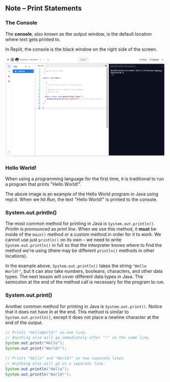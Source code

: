 ## Note – Print Statements

### The Console

The **console**, also known as the output window, is the default location where text gets printed to.

In Replit, the console is the black window on the right side of the screen.

![](../Images/Hello_World_Java_Full.png)

### Hello World!

When using a programming language for the first time, it is traditional to run a program that prints "Hello World!".

The above image is an example of the Hello World program in Java using repl.it. When we hit *Run*, the text "Hello World!" is printed to the console. 

### System.out.println()

The most common method for printing in Java is `System.out.println()`. *Println* is pronounced as *print line*. When we use this method, it **must** be inside of the `main()` method or a custom method in order for it to work. We cannot use just `println()` on its own – we need to write `System.out.println()` in full so that the interpreter knows where to find the method we're using (there may be different `println()` methods in other locations).

In the example above, `System.out.println()` takes the string `"Hello World!"`, but it can also take numbers, booleans, characters, and other data types. The next lesson will cover different data types in Java. The semicolon at the end of the method call is necessary for the program to run.

### System.out.print()

Another common method for printing in Java is `System.out.print()`. Notice that it does not have *ln* at the end. This method is similar to `System.out.println()`, except it does not place a newline character at the end of the output.

```java
// Prints "HelloWorld!" on one line. 
// Anything else will go immediately after "!" on the same line.
System.out.print("Hello");
System.out.print("World!");
```

```java
// Prints "Hello" and "World!" on two separate lines. 
// Anything else will go on a separate line.
System.out.println("Hello");
System.out.println("World!");
```
